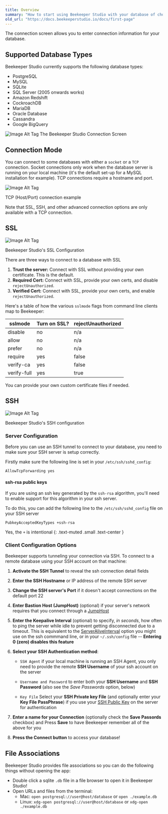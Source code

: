 ```yaml
---
title: Overview
summary: "How to start using Beekeeper Studio with your database of choice."
old_url: "https://docs.beekeeperstudio.io/docs/first-page"
---
```


The connection screen allows you to enter connection information for your database.

## Supported Database Types

Beekeeper Studio currently supports the following database types:

- PostgreSQL
- MySQL
- SQLite
- SQL Server (2005 onwards works)
- Amazon Redshift
- CockroachDB
- MariaDB
- Oracle Database
- Cassandra
- Google BigQuery


![Image Alt Tag](../../assets/images/first-page-5.png)
The Beekeeper Studio Connection Screen

## Connection Mode

You can connect to some databases with either a `socket` or a `TCP` connection. Socket connections only work when the database server is running on your local machine (it's the default set-up for a MySQL installation for example). TCP connections require a hostname and port.

![Image Alt Tag](../../assets/images/first-page-6.png)

TCP (Host/Port) connection example

Note that SSL, SSH, and other advanced connection options are only available with a TCP connection.

## SSL

![Image Alt Tag](../../assets/images/first-page-7.png)

Beekeeper Studio's SSL Configuration


There are three ways to connect to a database with SSL

1. **Trust the server:** Connect with SSL without providing your own certificate. This is the default.
2. **Required Cert:** Connect with SSL, provide your own certs, and disable `rejectUnauthorized`.
3. **Verified Cert:** Connect with SSL, provide your own certs, and enable `rejectUnauthorized`.

Here's a table of how the various `sslmode` flags from command line clients map to Beekeeper:

| sslmode | Turn on SSL? | rejectUnauthorized |
|------|-----|-----|
| disable |	no | 	n/a |
| allow |	no | 	n/a |
| prefer |	no | 	n/a |
| require |	yes | 	false |
| verify-ca |	yes | 	false |
| verify-full |	yes | 	true |

You can provide your own custom certificate files if needed.


## SSH

![Image Alt Tag](../../assets/images/first-page-8.png)

Beekeeper Studio's SSH configuration


### Server Configuration

Before you can use an SSH tunnel to connect to your database, you need to make sure your SSH server is setup correctly.

Firstly make sure the following line is set in your `/etc/ssh/sshd_config`:

```
AllowTcpForwarding yes
```

#### ssh-rsa public keys

If you are using an ssh key generated by the `ssh-rsa` algorithm, you'll need to enable support for this algorithm in your ssh server.

To do this, you can add the following line to the `/etc/ssh/sshd_config` file on your SSH server

```
PubkeyAcceptedKeyTypes +ssh-rsa
```
Yes, the `+` is intentional
{: .text-muted .small .text-center }


### Client Configuration Options


Beekeeper supports tunneling your connection via SSH. To connect to a remote database using your SSH account on that machine:

1. **Activate the SSH Tunnel** to reveal the ssh connection detail fields

2. **Enter the SSH Hostname** or IP address of the remote SSH server

3. **Change the SSH server's Port** if it doesn't accept connections on the default port 22

4. **Enter Bastion Host (JumpHost)** (optional) if your server's network requires that you connect through a [JumpHost](https://www.redhat.com/sysadmin/ssh-proxy-bastion-proxyjump)

5. **Enter the Keepalive Interval** (optional) to specify, _in seconds_, how often to ping the server while idle to prevent getting disconnected due to a timeout.  This is equivalent to the [ServerAliveInterval](https://superuser.com/questions/37738/how-to-reliably-keep-an-ssh-tunnel-open#answer-601644) option you might use on the ssh commmand line, or in your `~/.ssh/config` file -- **Entering 0 (zero) disables this feature**

6. **Select your SSH Authentication method**:

    * `SSH Agent` if your local machine is running an SSH Agent, you only need to provide the remote **SSH Username** of your ssh account on the server

    * `Username and Password` to enter both your **SSH Username** and **SSH Password** (also see the _Save Passwords_ option, below)

    * `Key File` Select your **SSH Private key File** (and optionally enter your **Key File PassPhrase**) if you use your [SSH Public Key](https://stackoverflow.com/questions/7260/how-do-i-setup-public-key-authentication#answers-header) on the server for authentication

7. **Enter a name for your Connection** (optionally check the **Save Passords** checkbox) and Press **Save** to have Beekeeper remember all of the above for you

8. **Press the Connect button** to access your database!

## File Associations

Beekeeper Studio provides file associations so you can do the following things without opening the app:

- Double click a sqlite `.db` file in a file browser to open it in Beekeeper Studio!
- Open URLs and files from the terminal:
  - Mac: `open postgresql://user@host/database` or `open ./example.db`
  - Linux: `xdg-open postgresql://user@host/database` or `xdg-open ./example.db`


